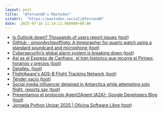 ```yaml
---
layout: post
title:  "@fernand0's Mastodon"
siteUrl:  "https://mastodon.social/@fernand0"
date:  2025-07-18 11:14:11.980000+00:00
---
```

*  [Is Outlook down? Thousands of users report issues ](https://apnews.com/article/microsoft-outlook-outage-email-down-8959e47f46b75ef47670b6aa3fc95d5) ([toot](https://mastodon.social/@fernand0/114873942141529103))
*  [GitHub - simonArchipoff/qtg: A timegrapher for quartz watch using a standard soundcard and microphone ](https://github.com/simonArchipoff/qt) ([toot](https://mastodon.social/@fernand0/114873666172228091))
*  [Cybersecurity’s global alarm system is breaking down ](https://www.technologyreview.com/2025/07/11/1119370/cybersecurity-alarm-system-breaking-down) ([toot](https://mastodon.social/@fernand0/114873445604345431))
*  [Así es el Expreso de Canfranc, el tren histórico que recorre el Pirineo: horarios y precios  ](https://www.diariodelaltoaragon.es/noticias/comarcas/2025/07/11/asi-es-el-expreso-de-canfranc-el-tren-historico-que-recorre-el-pirineo-desde-este-12-de-julio-1838670-daa.html) ([toot](https://mastodon.social/@fernand0/114873218156219796))
*  [Detalles. ](https://avecesunafoto.wordpress.com/2025/07/17/detalles-2) ([toot](https://mastodon.social/@fernand0/114871715556179260))
*  [FlightAware's ADS-B Flight Tracking Network ](https://flightaware.engineering/flightawares-ads-b-flight-tracking-network) ([toot](https://mastodon.social/@fernand0/114871699194503234))
*  [Ténder vacío ](https://www.flickr.com/photos/fernand0/54636762258) ([toot](https://mastodon.social/@fernand0/114871590040088617))
*  [Social media influencer detained in Antarctica while attempting solo flight, reports say ](https://www.kmvt.com/2025/07/07/social-media-influencer-detained-antarctica-while-attempting-solo-flight-reports-say) ([toot](https://mastodon.social/@fernand0/114869544563826107))
*  [Presentamos el protocolo Agent2Agent (A2A)- Google Developers Blog ](https://developers.googleblog.com/es/a2a-a-new-era-of-agent-interoperability) ([toot](https://mastodon.social/@fernand0/114869278270765937))
*  [Jornada Python Unizar 2025 \| Oficina Software Libre ](https://osluz.unizar.es/content/jornada-python-unizar-202) ([toot](https://mastodon.social/@fernand0/114868950267464451))

